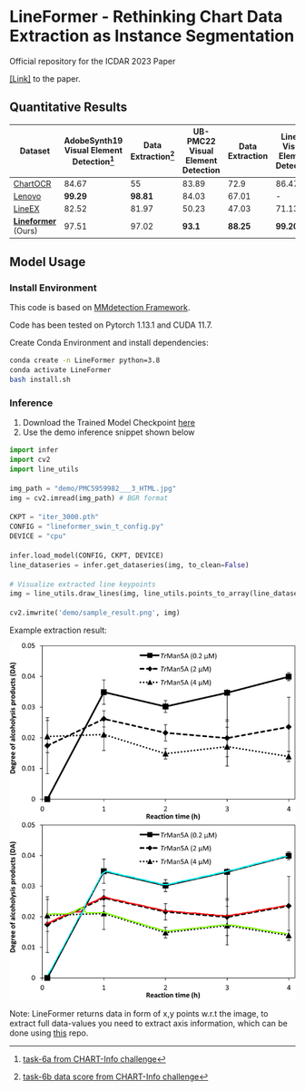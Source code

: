 # LineFormer - Rethinking Chart Data Extraction as Instance Segmentation

Official repository for the ICDAR 2023 Paper

[<u>[Link]</u>](https://arxiv.org/abs/2305.01837) to the paper.

## Quantitative Results
| Dataset             | AdobeSynth19 Visual Element Detection[^1] | Data Extraction[^2] | UB-PMC22 Visual Element Detection | Data Extraction | LineEX Visual Element Detection | Data Extraction |
|---------------------|------------------------------------------|---------------------|----------------------------------|-----------------|---------------------------------|----------------|
| [ChartOCR](https://openaccess.thecvf.com/content/WACV2021/papers/Luo_ChartOCR_Data_Extraction_From_Charts_Images_via_a_Deep_Hybrid_WACV_2021_paper.pdf)        | 84.67                                    | 55                  | 83.89                            | 72.9            | 86.47                           | 78.25          |
| [Lenovo](https://link.springer.com/chapter/10.1007/978-3-030-86549-8_37)          | **99.29**                                | **98.81**          | 84.03                            | 67.01           | -                               | -              |
| [LineEX](https://openaccess.thecvf.com/content/WACV2023/papers/P._LineEX_Data_Extraction_From_Scientific_Line_Charts_WACV_2023_paper.pdf)          | 82.52                                    | 81.97               | 50.23                         | 47.03           | 71.13                           | 71.08          |
| [**Lineformer**](https://arxiv.org/abs/2305.01837) (Ours)   | 97.51                                    | 97.02               | **93.1**                          | **88.25**       | **99.20**                       | **97.57**      |

[^1]: [task-6a from CHART-Info challenge](https://example.com/chart-info-task-6a)
[^2]: [task-6b data score from CHART-Info challenge](https://example.com/chart-info-task-6b)

<!-- **If you would like to cite our work:**
```latex

``` -->

## Model Usage
### Install Environment

This code is based on [MMdetection Framework](https://github.com/open-mmlab/mmdetection).

Code has been tested on Pytorch 1.13.1 and CUDA 11.7.

Create Conda Environment and install dependencies:
```bash
conda create -n LineFormer python=3.8
conda activate LineFormer
bash install.sh
```


### Inference

1. Download the Trained Model Checkpoint [here](https://drive.google.com/drive/folders/1K_zLZwgoUIAJtfjwfCU5Nv33k17R0O5T?usp=sharing)
2. Use the demo inference snippet shown below

```python
import infer
import cv2
import line_utils

img_path = "demo/PMC5959982___3_HTML.jpg"
img = cv2.imread(img_path) # BGR format

CKPT = "iter_3000.pth"
CONFIG = "lineformer_swin_t_config.py"
DEVICE = "cpu"

infer.load_model(CONFIG, CKPT, DEVICE)
line_dataseries = infer.get_dataseries(img, to_clean=False)

# Visualize extracted line keypoints
img = line_utils.draw_lines(img, line_utils.points_to_array(line_dataseries))
    
cv2.imwrite('demo/sample_result.png', img)


```

Example extraction result:

![input image](demo/PMC5959982___3_HTML.jpg "Input")
![demo result](demo/sample_result.png "Detection Result")

Note: LineFormer returns data in form of x,y points w.r.t the image, to extract full data-values you need to extract axis information, which can be done using [this](https://github.com/pengyu965/ChartDete/) repo.
